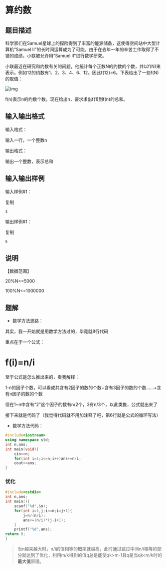 # 算约数

## 题目描述

科学家们在Samuel星球上的探险得到了丰富的能源储备，这使得空间站中大型计算机“Samuel II”的长时间运算成为了可能。由于在去年一年的辛苦工作取得了不错的成绩，小联被允许用“Samuel II”进行数学研究。

小联最近在研究和约数有关的问题，他统计每个正数N的约数的个数，并以f(N)来表示。例如12的约数有1、2、3、4、6、12。因此f(12)=6。下表给出了一些f(N)的取值：

![img](https://cdn.luogu.org/upload/pic/1645.png)

f(n)表示n的约数个数，现在给出n，要求求出f(1)到f(n)的总和。

## 输入输出格式

输入格式：



输入一行，一个整数n



输出格式：



输出一个整数，表示总和



## 输入输出样例

输入样例#1：



复制

```
3
```

输出样例#1：



复制

```
5
```

## 说明

【数据范围】

20%N<=5000

100%N<=1000000

## 题解

- 数学方法思路：

其实，我一开始就是用数学方法过的，毕竟就8行代码

重点在于一个公式：

# **f(i)=n/i**

至于公式是怎么推出来的，看我解释：

1-n的因子个数，可以看成共含有2因子的数的个数+含有3因子的数的个数……+含有n因子的数的个数

但在1~n中含有“2”这个因子的数有n/2个，3有n/3个，以此类推，公式就出来了

接下来就是代码了（我觉得代码就不用加注释了吧，第6行就是公式的循环写法）

- 数学方法代码：

```c++
#include<iostream>
using namespace std;
int n,ans;
int main(void){
    cin>>n;
    for(int i=1;i<=n;i++)ans+=n/i;
    cout<<ans;
}
```

### 优化

```c++
#include<cstdio>
int n,ans;
int main(){
    scanf("%d",&n);
    for(int i=1,j;i<=n;i=j+1){
        j=n/(n/i);
        ans+=(n/i)*(j-i+1);
    }
    printf("%d",ans);
return 0;
}
```

> 当n越来越大时，n/i的值相等的概率就越高，此时通过跳过中间n/i相等的部分就达到了优化，利用m/k得到的值q总是能使qk>m-1且q是当qk<m/k时的**最大值**原理。
